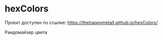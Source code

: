 # hexColors
Проект доступен по ссылке: https://thehappymetall.github.io/hexColors/

Рандомайзер цвета
